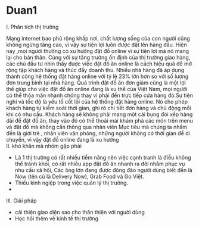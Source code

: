 # Duan1
I. Phân tích thị trường

Mạng internet bao phủ rộng khắp nơi, chất lượng sống của con người cũng không ngừng tăng cao, vì vậy sự tiện lợi luôn được đặt lên hàng đầu. Hiện nay ,mọi người thường có xu hướng đặt đồ online vì sự tiện lợi mà nó mang lại cho bản thân. Cùng với sự tăng trưởng ổn định của thị trường giao hàng, các chủ đầu tư nhìn thấy được việc đặt đồ ăn online là cách hiệu quả để mở rộng tập khách hàng và thúc đẩy doanh thu. Nhiều nhà hàng đã áp dụng thành công hệ thống đặt hàng online với tỷ lệ 23% lớn hơn so với số lượng đơn trung bình tại nhà hàng.
Quá trình đặt đồ ăn đơn giảm cũng là một lợi thế giúp cho việc đặt đồ ăn online đang là xu thế của Việt Nam, mọi người có thể thỏa mãn nhanh chóng thay vì phải đến trực tiếp cửa hàng đó.Sự tiện nghi và tốc độ là yếu tố cốt lõi của hệ thống đặt hàng online. Nó cho phép khách hàng tự kiểm soát thời gian, ghi rõ chi tiết đơn hàng và chủ động mỗi khi có nhu cầu. Khách hàng sẽ không phải mang một cái bụng đói xếp hàng dài để đặt đồ ăn, thay vào đó có thể thoải mái khám phá các món trên menu và đặt đồ mà không cần thông qua nhân viên
Mục tiêu mà chúng ta nhắm đến là giới trẻ , nhân viên văn phòng, những người không có thời gian để di chuyển, vì vậy đặt đồ online đang là xu hướng  
II. khó khăn mà nhóm gặp phải

 + Là 1 thị trường có rất nhiều tiềm năng nên việc cạnh tranh là điều không thể tránh khỏi, có rất nhiều app đặt đồ ăn nhanh ra đời nhằm phục vụ nhu cầu xã hội, Các ông lớn đang được đông đảo người dùng biết đến là Now (tên cũ là Delivery Now), Grab Food và Go Việt.
 + Thiếu kinh ngiệp trong việc quản lý thị trường.
 + 
 III. Giải pháp
 
 + cải thiện giao diện sao cho thân thiện với người dùng
 + Học hỏi thêm về kinh tế thị trường
 
 
